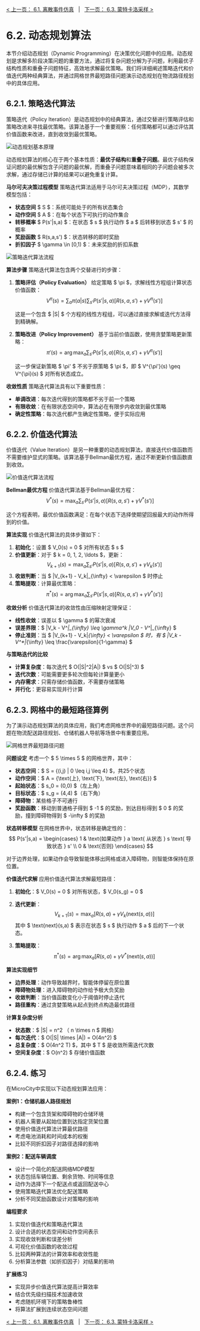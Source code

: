 [< 上一页： 6.1. 离散事件仿真](chapter6/6.1.discrete_event_simulation.md)  &nbsp; |  &nbsp;  [下一页： 6.3. 蒙特卡洛采样 >](chapter6/6.3.monte_carlo.md)

# 6.2. 动态规划算法
本节介绍动态规划（Dynamic Programming）在决策优化问题中的应用。动态规划是求解多阶段决策问题的重要方法，通过将复杂问题分解为子问题，利用最优子结构性质和重叠子问题特征，高效地求解最优策略。我们将详细阐述策略迭代和价值迭代两种经典算法，并通过网格世界最短路径问题演示动态规划在物流路径规划中的具体应用。

## 6.2.1. 策略迭代算法
策略迭代（Policy Iteration）是动态规划中的经典算法，通过交替进行策略评估和策略改进来寻找最优策略。该算法基于一个重要观察：任何策略都可以通过评估其价值函数来改进，直到收敛到最优策略。

![动态规划基本原理](../img/6.2.1.dynamic_programming_principle.svg)

动态规划算法的核心在于两个基本性质：**最优子结构**和**重叠子问题**。最优子结构保证问题的最优解包含子问题的最优解，而重叠子问题意味着相同的子问题会被多次求解，通过存储已计算的结果可以避免重复计算。

**马尔可夫决策过程模型**
策略迭代算法适用于马尔可夫决策过程（MDP），其数学模型包括：
- **状态空间** $ S $：系统可能处于的所有状态集合
- **动作空间** $ A $：在每个状态下可执行的动作集合
- **转移概率** $ P(s'|s,a) $：在状态 $ s $ 执行动作 $ a $ 后转移到状态 $ s' $ 的概率
- **奖励函数** $ R(s,a,s') $：状态转移的即时奖励
- **折扣因子** $ \gamma \in [0,1) $：未来奖励的折扣系数

![策略迭代算法流程](../img/6.2.2.policy_iteration.svg)

**算法步骤**
策略迭代算法包含两个交替进行的步骤：

1. **策略评估（Policy Evaluation）**
   给定策略 $ \pi $，求解线性方程组计算状态价值函数：
   $$
   V^{\pi}(s) = \sum_{a} \pi(a|s) \sum_{s'} P(s'|s,a)[R(s,a,s') + \gamma V^{\pi}(s')]
   $$
   
   这是一个包含 $ |S| $ 个方程的线性方程组，可以通过直接求解或迭代方法得到精确解。

2. **策略改进（Policy Improvement）**
   基于当前价值函数，使用贪婪策略更新策略：
   $$
   \pi'(s) = \arg\max_{a} \sum_{s'} P(s'|s,a)[R(s,a,s') + \gamma V^{\pi}(s')]
   $$
   
   这一步保证新策略 $ \pi' $ 不劣于原策略 $ \pi $，即 $ V^{\pi'}(s) \geq V^{\pi}(s) $ 对所有状态成立。

**收敛性质**
策略迭代算法具有以下重要性质：
- **单调改进**：每次迭代得到的策略都不劣于前一个策略
- **有限收敛**：在有限状态空间中，算法必在有限步内收敛到最优策略
- **确定性策略**：每次迭代都产生确定性策略，便于实际应用

## 6.2.2. 价值迭代算法
价值迭代（Value Iteration）是另一种重要的动态规划算法，直接迭代价值函数而不需要维护显式的策略。该算法基于Bellman最优方程，通过不断更新价值函数直到收敛。

![价值迭代算法流程](../img/6.2.3.value_iteration.svg)

**Bellman最优方程**
价值迭代算法基于Bellman最优方程：
$$
V^*(s) = \max_{a} \sum_{s'} P(s'|s,a)[R(s,a,s') + \gamma V^*(s')]
$$

这个方程表明，最优价值函数满足：在每个状态下选择使期望回报最大的动作所得到的价值。

**算法实现**
价值迭代算法的具体步骤如下：

1. **初始化**：设置 $ V_0(s) = 0 $ 对所有状态 $ s $
2. **价值更新**：对于 $ k = 0, 1, 2, \ldots $，更新：
   $$
   V_{k+1}(s) = \max_{a} \sum_{s'} P(s'|s,a)[R(s,a,s') + \gamma V_k(s')]
   $$
3. **收敛判断**：当 $ \|V_{k+1} - V_k\|_{\infty} < \varepsilon $ 时停止
4. **策略提取**：计算最优策略：
   $$
   \pi^*(s) = \arg\max_{a} \sum_{s'} P(s'|s,a)[R(s,a,s') + \gamma V^*(s')]
   $$

**收敛分析**
价值迭代算法的收敛性由压缩映射定理保证：
- **线性收敛**：误差以 $ \gamma $ 的幂次衰减
- **误差界限**：$ \|V_k - V^*\|_{\infty} \leq \gamma^k \|V_0 - V^*\|_{\infty} $
- **停止准则**：当 $ \|V_{k+1} - V_k\|_{\infty} < \varepsilon $ 时，有 $ \|V_k - V^*\|_{\infty} \leq \frac{\varepsilon}{1-\gamma} $

**与策略迭代的比较**
- **计算复杂度**：每次迭代 $ O(|S|^2|A|) $ vs $ O(|S|^3) $
- **迭代次数**：可能需要更多轮次但每轮计算量更小
- **内存需求**：只需存储价值函数，不需要存储策略
- **并行化**：更容易实现并行计算

## 6.2.3. 网格中的最短路径算例
为了演示动态规划算法的具体应用，我们考虑网格世界中的最短路径问题。这个问题在物流配送路径规划、仓储机器人导航等场景中有重要应用。

![网格世界最短路径问题](../img/6.2.4.grid_world_shortest_path.svg)

**问题设定**
考虑一个 $ 5 \times 5 $ 的网格世界，其中：
- **状态空间**：$ S = \{(i,j) | 0 \leq i,j \leq 4\} $，共25个状态
- **动作空间**：$ A = \{\text{上}, \text{下}, \text{左}, \text{右}\} $
- **起始状态**：$ s_0 = (0,0) $（左上角）
- **目标状态**：$ s_g = (4,4) $（右下角）
- **障碍物**：某些格子不可通行
- **奖励函数**：移动到普通格子得到 $ -1 $ 的奖励，到达目标得到 $ 0 $ 的奖励，撞到障碍物得到 $ -\infty $ 的奖励

**状态转移模型**
在网格世界中，状态转移是确定性的：
$$
P(s'|s,a) = \begin{cases}
1 & \text{如果动作 } a \text{ 从状态 } s \text{ 导致状态 } s' \\
0 & \text{否则}
\end{cases}
$$

对于边界处理，如果动作会导致智能体移出网格或进入障碍物，则智能体保持在原位置。

**价值迭代求解**
应用价值迭代算法求解最短路径：

1. **初始化**：$ V_0(s) = 0 $ 对所有状态，$ V_0(s_g) = 0 $
2. **迭代更新**：
   $$
   V_{k+1}(s) = \max_{a} [R(s,a) + \gamma V_k(\text{next}(s,a))]
   $$
   其中 $ \text{next}(s,a) $ 表示在状态 $ s $ 执行动作 $ a $ 后的下一个状态。

3. **策略提取**：
   $$
   \pi^*(s) = \arg\max_{a} [R(s,a) + \gamma V^*(\text{next}(s,a))]
   $$

**算法实现细节**
- **边界处理**：动作导致越界时，智能体停留在原位置
- **障碍物处理**：进入障碍物的动作给予极大负奖励
- **收敛判断**：当价值函数变化小于阈值时停止迭代
- **路径重构**：通过贪婪策略从起点到终点构造最优路径

**计算复杂度分析**
- **状态数**：$ |S| = n^2 $（$ n \times n $ 网格）
- **每次迭代**：$ O(|S| \times |A|) = O(4n^2) $
- **总复杂度**：$ O(4n^2 T) $，其中 $ T $ 是收敛所需迭代次数
- **空间复杂度**：$ O(n^2) $ 存储价值函数

## 6.2.4. 练习

在MicroCity中实现以下动态规划算法应用：

**案例1：仓储机器人路径规划**
- 构建一个包含货架和障碍物的仓储环境
- 机器人需要从起始位置到达指定货架位置
- 使用价值迭代算法计算最优路径
- 考虑电池消耗和时间成本的权衡
- 比较不同折扣因子对路径选择的影响

**案例2：配送车辆调度**
- 设计一个简化的配送网络MDP模型
- 状态包括车辆位置、剩余货物、时间等信息
- 动作为选择下一个配送点或返回配送中心
- 使用策略迭代算法优化配送策略
- 分析不同奖励函数设计对策略的影响

**编程要求**
1. 实现价值迭代和策略迭代算法
2. 设计合适的状态空间和动作空间表示
3. 实现收敛判断和误差分析
4. 可视化价值函数的收敛过程
5. 比较两种算法的计算效率和收敛性能
6. 分析算法参数（如折扣因子）对结果的影响

**扩展练习**
- 实现异步价值迭代算法提高计算效率
- 结合优先级扫描技术加速收敛
- 考虑随机环境下的策略鲁棒性
- 将算法扩展到连续状态空间问题

[< 上一页： 6.1. 离散事件仿真](chapter6/6.1.discrete_event_simulation.md)  &nbsp; |  &nbsp;  [下一页： 6.3. 蒙特卡洛采样 >](chapter6/6.3.monte_carlo.md)